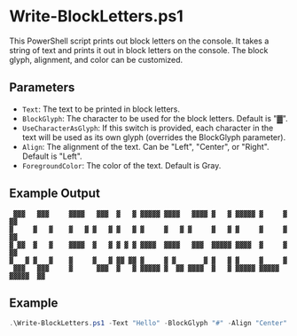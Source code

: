 # Write-BlockLetters.ps1

This PowerShell script prints out block letters on the console. It takes a string of text and prints it out in block letters on the console. The block glyph, alignment, and color can be customized.

## Parameters

- `Text`: The text to be printed in block letters.
- `BlockGlyph`: The character to be used for the block letters. Default is "▓".
- `UseCharacterAsGlyph`: If this switch is provided, each character in the text will be used as its own glyph (overrides the BlockGlyph parameter).
- `Align`: The alignment of the text. Can be "Left", "Center", or "Right". Default is "Left".
- `ForegroundColor`: The color of the text. Default is Gray.

## Example Output

```
 ▓▓▓   ▓▓▓     ▓▓▓▓   ▓▓▓  ▓   ▓ ▓▓▓▓▓ ▓▓▓▓   ▓▓▓▓ ▓   ▓ ▓▓▓▓▓ ▓     ▓      ▓▓
▓     ▓   ▓    ▓   ▓ ▓   ▓ ▓   ▓ ▓     ▓   ▓ ▓     ▓   ▓ ▓     ▓     ▓      ▓▓
▓ ▓▓  ▓   ▓    ▓▓▓▓  ▓   ▓ ▓ ▓ ▓ ▓▓▓▓  ▓▓▓▓   ▓▓▓  ▓▓▓▓▓ ▓▓▓▓  ▓     ▓      ▓▓
▓   ▓ ▓   ▓    ▓     ▓   ▓ ▓▓ ▓▓ ▓     ▓ ▓       ▓ ▓   ▓ ▓     ▓     ▓
 ▓▓▓   ▓▓▓     ▓      ▓▓▓  ▓   ▓ ▓▓▓▓▓ ▓  ▓▓ ▓▓▓▓  ▓   ▓ ▓▓▓▓▓ ▓▓▓▓▓ ▓▓▓▓▓  ▓▓
```

## Example

```powershell
.\Write-BlockLetters.ps1 -Text "Hello" -BlockGlyph "#" -Align "Center" -ForegroundColor "Yellow"